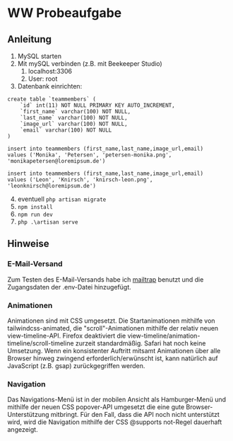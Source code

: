 # WW Probeaufgabe

## Anleitung

1. MySQL starten
2. Mit mySQL verbinden (z.B. mit Beekeeper Studio)
   1. localhost:3306
   2. User: root
3. Datenbank einrichten:
```mysql
create table `teammembers` (
	`id` int(11) NOT NULL PRIMARY KEY AUTO_INCREMENT,
	`first_name` varchar(100) NOT NULL,
	`last_name` varchar(100) NOT NULL,
	`image_url` varchar(100) NOT NULL,
	`email` varchar(100) NOT NULL
)
```
```mysql
insert into teammembers (first_name,last_name,image_url,email)
values ('Monika', 'Petersen', 'petersen-monika.png', 'monikapetersen@loremipsum.de')
```
```mysql
insert into teammembers (first_name,last_name,image_url,email)
values ('Leon', 'Knirsch', 'knirsch-leon.png', 'leonknirsch@loremipsum.de')
```
4. eventuell `php artisan migrate`
5. `npm install`
6. `npm run dev`
7. `php .\artisan serve`

## Hinweise

### E-Mail-Versand
Zum Testen des E-Mail-Versands habe ich [mailtrap](https://mailtrap.io/) benutzt und die Zugangsdaten der .env-Datei hinzugefügt.

### Animationen
Animationen sind mit CSS umgesetzt. Die Startanimationen mithilfe von tailwindcss-animated, die "scroll"-Animationen mithilfe der relativ neuen view-timeline-API.
Firefox deaktiviert die view-timeline/animation-timeline/scroll-timeline zurzeit standardmäßig. Safari hat noch keine Umsetzung. Wenn ein konsistenter Auftritt mitsamt Animationen über alle Browser hinweg zwingend erforderlich/erwünscht ist, kann natürlich auf JavaScript (z.B. gsap) zurückgegriffen werden.

### Navigation
Das Navigations-Menü ist in der mobilen Ansicht als Hamburger-Menü und mithilfe der neuen CSS popover-API umgesetzt die eine gute Browser-Unterstützung mitbringt. Für den Fall, dass die API noch nicht unterstützt wird, wird die Navigation mithilfe der CSS @supports not-Regel dauerhaft angezeigt.